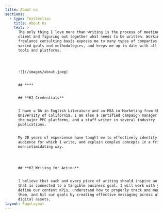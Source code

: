 ```yaml
---
title: About us
sections:
  - type: TextSection
    title: About Us
    text: >
      The only thing I love more than writing is the process of meeting a new
      client and figuring out together what needs to be written. Working on a
      freelance consulting basis exposes me to many types of companies with
      varied goals and methodologies, and keeps me up to date with all marketing
      tools and platforms.




      ![](/images/about.jpeg)


      ## ****


      ## **H2 Credentials**


      I have a BA in English Literature and an MBA in Marketing from the
      University of California. I am also a certified campaign manager in all
      the major PPC platforms, and a staff writer in several industry
      publications.


      My 20 years of experience have taught me to effectively identify the
      audience for which I write, and explain complex concepts in a friendly and
      non-intimidating way.




      ## **H2 Writing for Action**


      I believe that each and every piece of writing should inspire an action
      that is connected to a tangible business goal. I will work with you to
      define our content KPIs, understand how to properly track and measure
      them, and hit our goals by creating effective messaging across all of your
      digital assets.
layout: PageLayout
---
```

